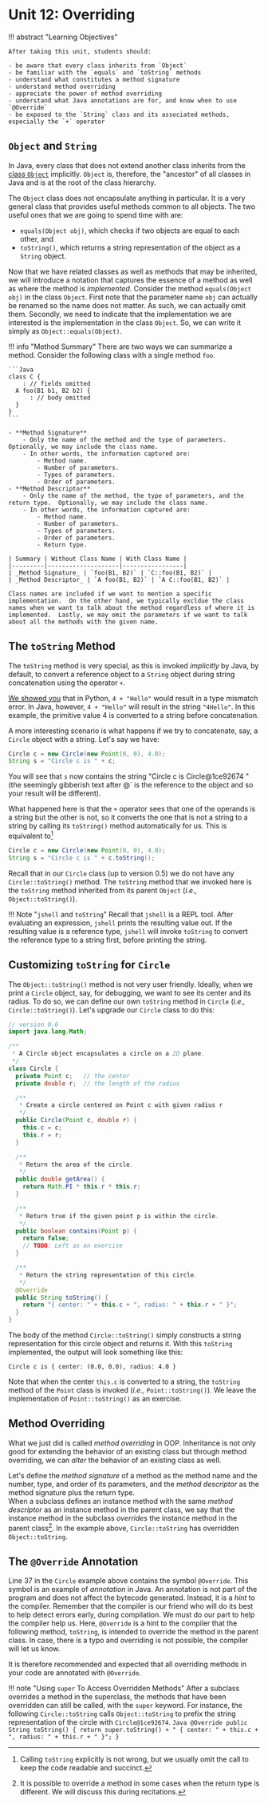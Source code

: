 # Unit 12: Overriding

!!! abstract "Learning Objectives"

    After taking this unit, students should:

    - be aware that every class inherits from `Object`
    - be familiar with the `equals` and `toString` methods
    - understand what constitutes a method signature
    - understand method overriding
    - appreciate the power of method overriding
    - understand what Java annotations are for, and know when to use `@Override`
    - be exposed to the `String` class and its associated methods, especially the `+` operator

## `Object` and `String`

In Java, every class that does not extend another class inherits from the [class `Object`](https://docs.oracle.com/en/java/javase/11/docs/api/java.base/java/lang/Object.html) implicitly.  `Object` is, therefore, the "ancestor" of all classes in Java and is at the root of the class hierarchy.

The `Object` class does not encapsulate anything in particular.  It is a very general class that provides useful methods common to all objects.  The two useful ones that we are going to spend time with are:

- `equals(Object obj)`, which checks if two objects are equal to each other, and
- `toString()`, which returns a string representation of the object as a `String` object.

Now that we have related classes as well as methods that may be inherited, we will introduce a notation that captures the essence of a method as well as where the method is _implemented_.  Consider the method `equals(Object obj)` in the class `Object`.  First note that the parameter name `obj` can actually be renamed so the name does not matter.  As such, we can actually omit them.  Secondly, we need to indicate that the implementation we are interested is the implementation in the class `Object`.  So, we can write it simply as `Object::equals(Object)`.

!!! info "Method Summary"
    There are two ways we can summarize a method. Consider the following class with a single method `foo`.

    ```Java
    class C {
        : // fields omitted
      A foo(B1 b1, B2 b2) {
          : // body omitted
      }
    }
    ```

    - **Method Signature**
        - Only the name of the method and the type of parameters.  Optionally, we may include the class name.
        - In other words, the information captured are:
            - Method name.
            - Number of parameters.
            - Types of parameters.
            - Order of parameters.
    - **Method Descriptor**
        - Only the name of the method, the type of parameters, and the return type.  Optionally, we may include the class name.
        - In other words, the information captured are:
            - Method name.
            - Number of parameters.
            - Types of parameters.
            - Order of parameters.
            - Return type.

    | Summary | Without Class Name | With Class Name |
    |---------|--------------------|-----------------|
    | _Method Signature_ | `foo(B1, B2)` | `C::foo(B1, B2)` |
    | _Method Descriptor_ | `A foo(B1, B2)` | `A C::foo(B1, B2)` |

    Class names are included if we want to mention a specific implementation.  On the other hand, we typically excldue the class names when we want to talk about the method regardless of where it is implemented.  Lastly, we may omit the parameters if we want to talk about all the methods with the given name.


## The `toString` Method

The `toString` method is very special, as this is invoked _implicitly_ by Java, by default, to convert a reference object to a `String` object during string concatenation using the operator `+`.

[We showed you](02-type.md) that in Python, `4 + "Hello"` would result in a type mismatch error.  In Java, however, `4 + "Hello"` will result in the string `"4Hello"`.  In this example, the primitive value 4 is converted to a string before concatenation.

A more interesting scenario is what happens if we try to concatenate, say, a `Circle` object with a string.  Let's say we have:
```Java
Circle c = new Circle(new Point(0, 0), 4.0);
String s = "Circle c is " + c;
```

You will see that `s` now contains the string "Circle c is Circle@1ce92674 " (the seemingly gibberish text after @` is the reference to the object and so your result will be different).

What happened here is that the `+` operator sees that one of the operands is a string but the other is not, so it converts the one that is not a string to a string by calling its `toString()` method automatically for us.  This is equivalent to[^1]
```Java
Circle c = new Circle(new Point(0, 0), 4.0);
String s = "Circle c is " + c.toString();
```

[^1]: Calling `toString` explicitly is not wrong, but we usually omit the call to keep the code readable and succinct.

Recall that in our `Circle` class (up to version 0.5) we do not have any `Circle::toString()` method.  The `toString` method that we invoked here is the `toString` method inherited from its parent `Object` (_i.e.,_ `Object::toString()`).

!!! Note "`jshell` and `toString`"
    Recall that `jshell` is a REPL tool.  After evaluating an expression, `jshell` prints the resulting value out.  If the resulting value is a reference type, `jshell` will invoke `toString` to convert the reference type to a string first, before printing the string.

## Customizing `toString` for `Circle`

The `Object::toString()` method is not very user friendly.  Ideally, when we print a `Circle` object, say, for debugging, we want to see its center and its radius.  To do so, we can define our own `toString` method in `Circle`  (_i.e.,_ `Circle::toString()`).  Let's upgrade our `Circle` class to do this:

```Java hl_lines="34-40"
// version 0.6
import java.lang.Math;

/**
 * A Circle object encapsulates a circle on a 2D plane.  
 */
class Circle {
  private Point c;   // the center
  private double r;  // the length of the radius

  /**
   * Create a circle centered on Point c with given radius r
   */
  public Circle(Point c, double r) {
    this.c = c;
    this.r = r;
  }

  /**
   * Return the area of the circle.
   */
  public double getArea() {
    return Math.PI * this.r * this.r;
  }

  /**
   * Return true if the given point p is within the circle.
   */
  public boolean contains(Point p) {
    return false;
    // TODO: Left as an exercise
  }

  /**
   * Return the string representation of this circle.
   */
  @Override
  public String toString() {
    return "{ center: " + this.c + ", radius: " + this.r + " }";
  }
}
```

The body of the method `Circle::toString()` simply constructs a string representation for this circle object and returns it.  With this `toString` implemented, the output will look something like this:
```
Circle c is { center: (0.0, 0.0), radius: 4.0 }
```

Note that when the center `this.c` is converted to a string, the `toString` method of the `Point` class is invoked (_i.e.,_ `Point::toString()`).  We leave the implementation of `Point::toString()` as an exercise.

## Method Overriding

What we just did is called _method overriding_ in OOP.  Inheritance is not only good for extending the behavior of an existing class but through method overriding, we can _alter_ the behavior of an existing class as well.

Let's define the _method signature_ of a method as the method name and the number, type, and order of its parameters, and the _method descriptor_ as the method signature plus the return type.  
When a subclass defines an instance method with the same _method descriptor_ as an instance method in the parent class, we say that the instance method in the subclass _overrides_ the instance method in the parent class[^2].  In the example above, `Circle::toString` has overridden `Object::toString`.

[^2]: It is possible to override a method in some cases when the return type is different.  We will discuss this during recitations.

## The `@Override` Annotation

Line 37 in the `Circle` example above contains the symbol `@Override`.  This symbol is an example of _annotation_ in Java.  An annotation is not part of the program and does not affect the bytecode generated.  Instead, it is a _hint_ to the compiler.  Remember that the compiler is our friend who will do its best to help detect errors early, during compilation.  We must do our part to help the compiler help us.  Here, `@Override` is a hint to the compiler that the following method, `toString`, is intended to override the method in the parent class.  In case, there is a typo and overriding is not possible, the compiler will let us know.

It is therefore recommended and expected that all overriding methods in your code are annotated with `@Override`.

!!! note "Using `super` To Access Overridden Methods"
    After a subclass overrides a method in the superclass, the methods that have been overridden can still be called, with the `super` keyword.
    For instance, the following `Circle::toString` calls `Object::toString` to prefix the string representation of the circle with `Circle@1ce92674`.
    ```Java
    @Override
    public String toString() {
	  return super.toString() + " { center: " + this.c + ", radius: " + this.r + " }";
    }
    ```
